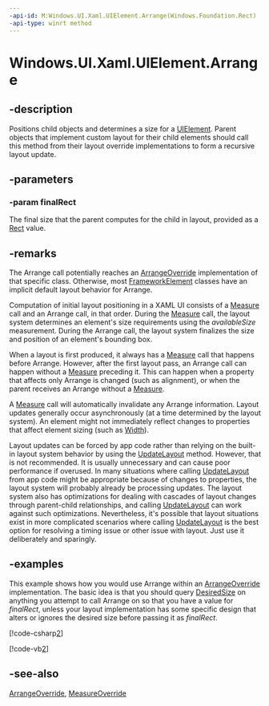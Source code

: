 ```yaml
---
-api-id: M:Windows.UI.Xaml.UIElement.Arrange(Windows.Foundation.Rect)
-api-type: winrt method
---
```


<!-- Method syntax
public void Arrange(Windows.Foundation.Rect finalRect)
-->

# Windows.UI.Xaml.UIElement.Arrange

## -description
Positions child objects and determines a size for a [UIElement](uielement.md). Parent objects that implement custom layout for their child elements should call this method from their layout override implementations to form a recursive layout update.

## -parameters
### -param finalRect
The final size that the parent computes for the child in layout, provided as a [Rect](../windows.foundation/rect.md) value.

## -remarks
The Arrange call potentially reaches an [ArrangeOverride](frameworkelement_arrangeoverride_1795048387.md) implementation of that specific class. Otherwise, most [FrameworkElement](frameworkelement.md) classes have an implicit default layout behavior for Arrange.

Computation of initial layout positioning in a XAML UI consists of a [Measure](uielement_measure_1722732750.md) call and an Arrange call, in that order. During the [Measure](uielement_measure_1722732750.md) call, the layout system determines an element's size requirements using the *availableSize* measurement. During the Arrange call, the layout system finalizes the size and position of an element's bounding box.

When a layout is first produced, it always has a [Measure](uielement_measure_1722732750.md) call that happens before Arrange. However, after the first layout pass, an Arrange call can happen without a [Measure](uielement_measure_1722732750.md) preceding it. This can happen when a property that affects only Arrange is changed (such as alignment), or when the parent receives an Arrange without a [Measure](uielement_measure_1722732750.md).

A [Measure](uielement_measure_1722732750.md) call will automatically invalidate any Arrange information. Layout updates generally occur asynchronously (at a time determined by the layout system). An element might not immediately reflect changes to properties that affect element sizing (such as [Width](frameworkelement_actualwidth.md)).

Layout updates can be forced by app code rather than relying on the built-in layout system behavior by using the [UpdateLayout](uielement_updatelayout_1243658106.md) method. However, that is not recommended. It is usually unnecessary and can cause poor performance if overused. In many situations where calling [UpdateLayout](uielement_updatelayout_1243658106.md) from app code might be appropriate because of changes to properties, the layout system will probably already be processing updates. The layout system also has optimizations for dealing with cascades of layout changes through parent-child relationships, and calling [UpdateLayout](uielement_updatelayout_1243658106.md) can work against such optimizations. Nevertheless, it's possible that layout situations exist in more complicated scenarios where calling [UpdateLayout](uielement_updatelayout_1243658106.md) is the best option for resolving a timing issue or other issue with layout. Just use it deliberately and sparingly.

## -examples
This example shows how you would use Arrange within an [ArrangeOverride](frameworkelement_arrangeoverride_1795048387.md) implementation. The basic idea is that you should query [DesiredSize](uielement_desiredsize.md) on anything you attempt to call Arrange on so that you have a value for *finalRect*, unless your layout implementation has some specific design that alters or ignores the desired size before passing it as *finalRect*.



[!code-csharp[2](../windows.ui.xaml.controls.primitives/code/BlockPanel/csharp/BlankPage.xaml.cs#Snippet2)]

[!code-vb[2](../windows.ui.xaml.controls.primitives/code/BlockPanel/vbnet/BlankPage.xaml.vb#Snippet2)]

## -see-also
[ArrangeOverride](frameworkelement_arrangeoverride_1795048387.md), [MeasureOverride](frameworkelement_measureoverride_1586581644.md)
